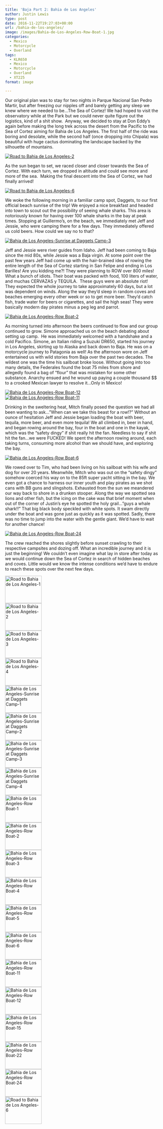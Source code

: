 ```yaml
---
title: 'Baja Part 2: Bahia de Los Angeles'
author: Justin Lewis
type: post
date: 2016-11-22T19:27:03+00:00
url: /bahia-de-los-angeles/
image: /images/Bahia-de-Los-Angeles-Row-Boat-1.jpg
categories:
  - Mexico
  - Motorcycle
  - Overland
tags:
  - KLR650
  - Mexico
  - Motorcycle
  - Overland
  - XT225
format: image

---
```

<p style="text-align: left;">
  Our original plan was to stay for two nights in Parque Nacional San Pedro Martir, but after freezing our nipples off and barely getting any sleep we knew where we needed to be…The Sea of Cortez! We had hoped to visit the observatory while at the Park but we could never quite figure out the logistics, kind of a shit show.  Anyway, we decided to stay at Don Eddy&#8217;s again before making the long trek across the desert from the Pacific to the Sea of Cortez aiming for Bahia de Los Angeles. The first half of the ride was boring and desolate, while the second half (once dropping into Chipala) was beautiful with huge cactus dominating the landscape backed by the silhouette of mountains.
</p>

<div class="ngg-gallery-singlepic-image " style="">
  <a href="http://www.elevationupgrade.com/wp-content/gallery/baja-part-2/Road-to-Bahia-de-Los-Angeles-2.jpg"
		     title="Bahia de Los Angeles"
             data-src="http://www.elevationupgrade.com/wp-content/gallery/baja-part-2/Road-to-Bahia-de-Los-Angeles-2.jpg"
             data-thumbnail="http://www.elevationupgrade.com/wp-content/gallery/baja-part-2/thumbs/thumbs_Road-to-Bahia-de-Los-Angeles-2.jpg"
             data-image-id="377"
             data-title="Road to Bahia de Los Angeles-2"
             data-description="Bahia de Los Angeles"
             target='_self'
             class="ngg-fancybox" rel="2bebcf7c2587ffd190bbba7c572ac284"> <img class="ngg-singlepic"
             src="http://www.elevationupgrade.com/wp-content/gallery/baja-part-2/dynamic/Road-to-Bahia-de-Los-Angeles-2.jpg-nggid03377-ngg0dyn-0x0x100-00f0w010c010r110f110r010t010.jpg"
             alt="Road to Bahia de Los Angeles-2"
             title="Road to Bahia de Los Angeles-2"
 /> </a>
</div>

As the sun began to set, we raced closer and closer towards the Sea of Cortez. With each turn, we dropped in altitude and could see more and more of the sea.  Making the final descent into the Sea of Cortez, we had finally arrived!

<div class="ngg-gallery-singlepic-image " style="">
  <a href="http://www.elevationupgrade.com/wp-content/gallery/baja-part-2/Road-to-Bahia-de-Los-Angeles-6.jpg"
		     title="Bahia de Los Angeles"
             data-src="http://www.elevationupgrade.com/wp-content/gallery/baja-part-2/Road-to-Bahia-de-Los-Angeles-6.jpg"
             data-thumbnail="http://www.elevationupgrade.com/wp-content/gallery/baja-part-2/thumbs/thumbs_Road-to-Bahia-de-Los-Angeles-6.jpg"
             data-image-id="396"
             data-title="Road to Bahia de Los Angeles-6"
             data-description="Bahia de Los Angeles"
             target='_self'
             class="ngg-fancybox" rel="091391e00447c2a1a45fcf884475ed1c"> <img class="ngg-singlepic"
             src="http://www.elevationupgrade.com/wp-content/gallery/baja-part-2/dynamic/Road-to-Bahia-de-Los-Angeles-6.jpg-nggid03396-ngg0dyn-0x0x100-00f0w010c010r110f110r010t010.jpg"
             alt="Road to Bahia de Los Angeles-6"
             title="Road to Bahia de Los Angeles-6"
 /> </a>
</div>

<!--more-->

We woke the following morning in a familiar camp spot, Daggets, to our first official beach sunrise of the trip! We enjoyed a nice breakfast and headed into town to scout out the possibility of seeing whale sharks. This area is notoriously known for having over 100 whale sharks in the bay at peak times. Stopping at Guillermo&#8217;s, on the beach, we immediately met Jeff and Jessie, who were camping there for a few days. They immediately offered us cold beers. How could we say no to that?

<div class="ngg-gallery-singlepic-image " style="">
  <a href="http://www.elevationupgrade.com/wp-content/gallery/baja-part-2/Bahia-de-Los-Angeles-Sunrise-at-Daggets-Camp-3.jpg"
		     title="Bahia de Los Angeles"
             data-src="http://www.elevationupgrade.com/wp-content/gallery/baja-part-2/Bahia-de-Los-Angeles-Sunrise-at-Daggets-Camp-3.jpg"
             data-thumbnail="http://www.elevationupgrade.com/wp-content/gallery/baja-part-2/thumbs/thumbs_Bahia-de-Los-Angeles-Sunrise-at-Daggets-Camp-3.jpg"
             data-image-id="382"
             data-title="Bahia de Los Angeles-Sunrise at Daggets Camp-3"
             data-description="Bahia de Los Angeles"
             target='_self'
             class="ngg-fancybox" rel="dc68f482f8fcf678e7b0b2d9f6038481"> <img class="ngg-singlepic"
             src="http://www.elevationupgrade.com/wp-content/gallery/baja-part-2/dynamic/Bahia-de-Los-Angeles-Sunrise-at-Daggets-Camp-3.jpg-nggid03382-ngg0dyn-0x0x100-00f0w010c010r110f110r010t010.jpg"
             alt="Bahia de Los Angeles-Sunrise at Daggets Camp-3"
             title="Bahia de Los Angeles-Sunrise at Daggets Camp-3"
 /> </a>
</div>

Jeff and Jessie were river guides from Idaho. Jeff had been coming to Baja since the mid 80s, while Jessie was a Baja virgin. At some point over the past few years Jeff had come up with the hair-brained idea of rowing the entire length of the Sea of Cortez starting in San Felipe and ending in Los Barilles! Are you kidding me?! They were planning to ROW over 800 miles! What a bunch of idiots. Their boat was packed with food, 100 liters of water, and muchas CERVAZAS y TEQUILA.  These guys were an absolute riot!  They expected the whole journey to take approximately 60 days, but a lot was dependent on winds. Along the way they&#8217;d sleep in random coves and beaches emerging every other week or so to get more beer. They&#8217;d catch fish, trade water for beers or cigarettes, and sail the high seas! They were basically modern day pirates minus a peg leg and parrot.

<div class="ngg-gallery-singlepic-image " style="">
  <a href="http://www.elevationupgrade.com/wp-content/gallery/baja-part-2/Bahia-de-Los-Angeles-Row-Boat-2.jpg"
		     title="Bahia de Los Angeles"
             data-src="http://www.elevationupgrade.com/wp-content/gallery/baja-part-2/Bahia-de-Los-Angeles-Row-Boat-2.jpg"
             data-thumbnail="http://www.elevationupgrade.com/wp-content/gallery/baja-part-2/thumbs/thumbs_Bahia-de-Los-Angeles-Row-Boat-2.jpg"
             data-image-id="385"
             data-title="Bahia de Los Angeles-Row Boat-2"
             data-description="Bahia de Los Angeles"
             target='_self'
             class="ngg-fancybox" rel="ac911cf4616c864c8bf431c1ef7afd49"> <img class="ngg-singlepic"
             src="http://www.elevationupgrade.com/wp-content/gallery/baja-part-2/dynamic/Bahia-de-Los-Angeles-Row-Boat-2.jpg-nggid03385-ngg0dyn-0x0x100-00f0w010c010r110f110r010t010.jpg"
             alt="Bahia de Los Angeles-Row Boat-2"
             title="Bahia de Los Angeles-Row Boat-2"
 /> </a>
</div>

As morning turned into afternoon the beers continued to flow and our group continued to grow. Simone approached us on the beach debating about setting up camp.  He was immediately welcomed with a handshake and a cold Pacifico. Simone, an Italian riding a Suzuki DR650, started his journey in Los Angeles, skirting up to Alaska and back down to Baja. He was on a motorcycle journey to Patagonia as well! As the afternoon wore on Jeff entertained us with wild stories from Baja over the past two decades. The wildest one was the time his sailboat broke loose. Without going into too many details, the Federales found the boat 75 miles from shore and allegedly found a bag of “flour” that was mistaken for some other substance. Anarchy ensued and he wound up paying a couple thousand $$ to a crooked Mexican lawyer to resolve it…Only in Mexico!

<div class="ngg-gallery-singlepic-image " style="">
  <a href="http://www.elevationupgrade.com/wp-content/gallery/baja-part-2/Bahia-de-Los-Angeles-Row-Boat-12.jpg"
		     title="Bahia de Los Angeles"
             data-src="http://www.elevationupgrade.com/wp-content/gallery/baja-part-2/Bahia-de-Los-Angeles-Row-Boat-12.jpg"
             data-thumbnail="http://www.elevationupgrade.com/wp-content/gallery/baja-part-2/thumbs/thumbs_Bahia-de-Los-Angeles-Row-Boat-12.jpg"
             data-image-id="391"
             data-title="Bahia de Los Angeles-Row Boat-12"
             data-description="Bahia de Los Angeles"
             target='_self'
             class="ngg-fancybox" rel="df56f2311f61bed8c371b4d40eca70e6"> <img class="ngg-singlepic"
             src="http://www.elevationupgrade.com/wp-content/gallery/baja-part-2/dynamic/Bahia-de-Los-Angeles-Row-Boat-12.jpg-nggid03391-ngg0dyn-0x0x100-00f0w010c010r110f110r010t010.jpg"
             alt="Bahia de Los Angeles-Row Boat-12"
             title="Bahia de Los Angeles-Row Boat-12"
 /> </a>
</div>

<div class="ngg-gallery-singlepic-image " style="">
  <a href="http://www.elevationupgrade.com/wp-content/gallery/baja-part-2/Bahia-de-Los-Angeles-Row-Boat-11.jpg"
		     title="Bahia de Los Angeles"
             data-src="http://www.elevationupgrade.com/wp-content/gallery/baja-part-2/Bahia-de-Los-Angeles-Row-Boat-11.jpg"
             data-thumbnail="http://www.elevationupgrade.com/wp-content/gallery/baja-part-2/thumbs/thumbs_Bahia-de-Los-Angeles-Row-Boat-11.jpg"
             data-image-id="390"
             data-title="Bahia de Los Angeles-Row Boat-11"
             data-description="Bahia de Los Angeles"
             target='_self'
             class="ngg-fancybox" rel="2933772e58cca16ba39164e2705ee5ae"> <img class="ngg-singlepic"
             src="http://www.elevationupgrade.com/wp-content/gallery/baja-part-2/dynamic/Bahia-de-Los-Angeles-Row-Boat-11.jpg-nggid03390-ngg0dyn-0x0x100-00f0w010c010r110f110r010t010.jpg"
             alt="Bahia de Los Angeles-Row Boat-11"
             title="Bahia de Los Angeles-Row Boat-11"
 /> </a>
</div>

Drinking in the sweltering heat, Mitch finally posed the question we had all been wanting to ask&#8230;&#8221;When can we take this beast for a row!?” Without an ounce of hesitation Jeff and Jessie began loading the boat with beer, tequila, more beer, and even more tequila! We all climbed in, beer in hand, and began rowing around the bay, four in the boat and one in the kayak, which was the &#8220;safety dingy&#8221; if shit really hit the fan. Needless to say if shit hit the fan…we were FUCKED! We spent the afternoon rowing around, each taking turns, consuming more alcohol than we should have, and exploring the bay.

<div class="ngg-gallery-singlepic-image " style="">
  <a href="http://www.elevationupgrade.com/wp-content/gallery/baja-part-2/Bahia-de-Los-Angeles-Row-Boat-6.jpg"
		     title="Bahia de Los Angeles"
             data-src="http://www.elevationupgrade.com/wp-content/gallery/baja-part-2/Bahia-de-Los-Angeles-Row-Boat-6.jpg"
             data-thumbnail="http://www.elevationupgrade.com/wp-content/gallery/baja-part-2/thumbs/thumbs_Bahia-de-Los-Angeles-Row-Boat-6.jpg"
             data-image-id="389"
             data-title="Bahia de Los Angeles-Row Boat-6"
             data-description="Bahia de Los Angeles"
             target='_self'
             class="ngg-fancybox" rel="5643ffb84997abf5a1abac18f1d4c2ad"> <img class="ngg-singlepic"
             src="http://www.elevationupgrade.com/wp-content/gallery/baja-part-2/dynamic/Bahia-de-Los-Angeles-Row-Boat-6.jpg-nggid03389-ngg0dyn-0x0x100-00f0w010c010r110f110r010t010.jpg"
             alt="Bahia de Los Angeles-Row Boat-6"
             title="Bahia de Los Angeles-Row Boat-6"
 /> </a>
</div>

We rowed over to Tim, who had been living on his sailboat with his wife and dog for over 20 years. Meanwhile, Mitch who was out on the “safety dingy” somehow coerced his way on to the 85ft super yacht sitting in the bay. We even got a chance to harness our inner youth and play pirates as we shot cans with BB guns and slingshots. Exhausted from the sun we meandered our way back to shore in a drunken stooper. Along the way we spotted sea lions and other fish, but the icing on the cake was that brief moment when out of the corner of Justin&#8217;s eye he spotted the holy grail&#8230;&#8221;guys a whale shark!!&#8221; That big black body speckled with white spots. It swam directly under the boat and was gone just as quickly as it was spotted. Sadly, there was no time to jump into the water with the gentle giant. We&#8217;d have to wait for another chance!

<div class="ngg-gallery-singlepic-image " style="">
  <a href="http://www.elevationupgrade.com/wp-content/gallery/baja-part-2/Bahia-de-Los-Angeles-Row-Boat-24.jpg"
		     title="Bahia de Los Angeles"
             data-src="http://www.elevationupgrade.com/wp-content/gallery/baja-part-2/Bahia-de-Los-Angeles-Row-Boat-24.jpg"
             data-thumbnail="http://www.elevationupgrade.com/wp-content/gallery/baja-part-2/thumbs/thumbs_Bahia-de-Los-Angeles-Row-Boat-24.jpg"
             data-image-id="394"
             data-title="Bahia de Los Angeles-Row Boat-24"
             data-description="Bahia de Los Angeles"
             target='_self'
             class="ngg-fancybox" rel="d83d653a7a419e7f59144c47bac8a242"> <img class="ngg-singlepic"
             src="http://www.elevationupgrade.com/wp-content/gallery/baja-part-2/dynamic/Bahia-de-Los-Angeles-Row-Boat-24.jpg-nggid03394-ngg0dyn-0x0x100-00f0w010c010r110f110r010t010.jpg"
             alt="Bahia de Los Angeles-Row Boat-24"
             title="Bahia de Los Angeles-Row Boat-24"
 /> </a>
</div>

The crew reached the shores slightly before sunset crawling to their respective campsites and dozing off. What an incredible journey and it is just the beginning! We couldn&#8217;t even imagine what lay in store after today as we would continue down the Sea of Cortez in search of hidden beaches and coves. Little would we know the intense conditions we&#8217;d have to endure to reach these spots over the next few days.

<div
	class="ngg-galleryoverview ngg-ajax-pagination-none"
	id="ngg-gallery-1386-1">
  <!-- Thumbnails -->
  
  <div id="ngg-image-0" class="ngg-gallery-thumbnail-box" >
    <div class="ngg-gallery-thumbnail">
      <a href="http://www.elevationupgrade.com/wp-content/gallery/baja-part-2/Road-to-Bahia-de-Los-Angeles-1.jpg"
               title="Bahia de Los Angeles"
               data-src="http://www.elevationupgrade.com/wp-content/gallery/baja-part-2/Road-to-Bahia-de-Los-Angeles-1.jpg"
               data-thumbnail="http://www.elevationupgrade.com/wp-content/gallery/baja-part-2/thumbs/thumbs_Road-to-Bahia-de-Los-Angeles-1.jpg"
               data-image-id="376"
               data-title="Road to Bahia de Los Angeles-1"
               data-description="Bahia de Los Angeles"
               data-image-slug="road-to-bahia-de-los-angeles-1-10"
               class="ngg-fancybox" rel="1386"> <img
                    title="Road to Bahia de Los Angeles-1"
                    alt="Road to Bahia de Los Angeles-1"
                    src="http://www.elevationupgrade.com/wp-content/gallery/baja-part-2/thumbs/thumbs_Road-to-Bahia-de-Los-Angeles-1.jpg"
                    width="120"
                    height="90"
                    style="max-width:100%;"
 /> </a>
    </div>
  </div>
  
  <div id="ngg-image-1" class="ngg-gallery-thumbnail-box" >
    <div class="ngg-gallery-thumbnail">
      <a href="http://www.elevationupgrade.com/wp-content/gallery/baja-part-2/Road-to-Bahia-de-Los-Angeles-2.jpg"
               title="Bahia de Los Angeles"
               data-src="http://www.elevationupgrade.com/wp-content/gallery/baja-part-2/Road-to-Bahia-de-Los-Angeles-2.jpg"
               data-thumbnail="http://www.elevationupgrade.com/wp-content/gallery/baja-part-2/thumbs/thumbs_Road-to-Bahia-de-Los-Angeles-2.jpg"
               data-image-id="377"
               data-title="Road to Bahia de Los Angeles-2"
               data-description="Bahia de Los Angeles"
               data-image-slug="road-to-bahia-de-los-angeles-2-10"
               class="ngg-fancybox" rel="1386"> <img
                    title="Road to Bahia de Los Angeles-2"
                    alt="Road to Bahia de Los Angeles-2"
                    src="http://www.elevationupgrade.com/wp-content/gallery/baja-part-2/thumbs/thumbs_Road-to-Bahia-de-Los-Angeles-2.jpg"
                    width="120"
                    height="90"
                    style="max-width:100%;"
 /> </a>
    </div>
  </div>
  
  <div id="ngg-image-2" class="ngg-gallery-thumbnail-box" >
    <div class="ngg-gallery-thumbnail">
      <a href="http://www.elevationupgrade.com/wp-content/gallery/baja-part-2/Road-to-Bahia-de-Los-Angeles-3.jpg"
               title="Bahia de Los Angeles"
               data-src="http://www.elevationupgrade.com/wp-content/gallery/baja-part-2/Road-to-Bahia-de-Los-Angeles-3.jpg"
               data-thumbnail="http://www.elevationupgrade.com/wp-content/gallery/baja-part-2/thumbs/thumbs_Road-to-Bahia-de-Los-Angeles-3.jpg"
               data-image-id="378"
               data-title="Road to Bahia de Los Angeles-3"
               data-description="Bahia de Los Angeles"
               data-image-slug="road-to-bahia-de-los-angeles-3-10"
               class="ngg-fancybox" rel="1386"> <img
                    title="Road to Bahia de Los Angeles-3"
                    alt="Road to Bahia de Los Angeles-3"
                    src="http://www.elevationupgrade.com/wp-content/gallery/baja-part-2/thumbs/thumbs_Road-to-Bahia-de-Los-Angeles-3.jpg"
                    width="120"
                    height="90"
                    style="max-width:100%;"
 /> </a>
    </div>
  </div>
  
  <div id="ngg-image-3" class="ngg-gallery-thumbnail-box" >
    <div class="ngg-gallery-thumbnail">
      <a href="http://www.elevationupgrade.com/wp-content/gallery/baja-part-2/Road-to-Bahia-de-Los-Angeles-4.jpg"
               title="Bahia de Los Angeles"
               data-src="http://www.elevationupgrade.com/wp-content/gallery/baja-part-2/Road-to-Bahia-de-Los-Angeles-4.jpg"
               data-thumbnail="http://www.elevationupgrade.com/wp-content/gallery/baja-part-2/thumbs/thumbs_Road-to-Bahia-de-Los-Angeles-4.jpg"
               data-image-id="379"
               data-title="Road to Bahia de Los Angeles-4"
               data-description="Bahia de Los Angeles"
               data-image-slug="road-to-bahia-de-los-angeles-4-8"
               class="ngg-fancybox" rel="1386"> <img
                    title="Road to Bahia de Los Angeles-4"
                    alt="Road to Bahia de Los Angeles-4"
                    src="http://www.elevationupgrade.com/wp-content/gallery/baja-part-2/thumbs/thumbs_Road-to-Bahia-de-Los-Angeles-4.jpg"
                    width="120"
                    height="90"
                    style="max-width:100%;"
 /> </a>
    </div>
  </div>
  
  <div id="ngg-image-4" class="ngg-gallery-thumbnail-box" >
    <div class="ngg-gallery-thumbnail">
      <a href="http://www.elevationupgrade.com/wp-content/gallery/baja-part-2/Bahia-de-Los-Angeles-Sunrise-at-Daggets-Camp-1.jpg"
               title="Bahia de Los Angeles"
               data-src="http://www.elevationupgrade.com/wp-content/gallery/baja-part-2/Bahia-de-Los-Angeles-Sunrise-at-Daggets-Camp-1.jpg"
               data-thumbnail="http://www.elevationupgrade.com/wp-content/gallery/baja-part-2/thumbs/thumbs_Bahia-de-Los-Angeles-Sunrise-at-Daggets-Camp-1.jpg"
               data-image-id="380"
               data-title="Bahia de Los Angeles-Sunrise at Daggets Camp-1"
               data-description="Bahia de Los Angeles"
               data-image-slug="bahia-de-los-angeles-sunrise-at-daggets-camp-1-8"
               class="ngg-fancybox" rel="1386"> <img
                    title="Bahia de Los Angeles-Sunrise at Daggets Camp-1"
                    alt="Bahia de Los Angeles-Sunrise at Daggets Camp-1"
                    src="http://www.elevationupgrade.com/wp-content/gallery/baja-part-2/thumbs/thumbs_Bahia-de-Los-Angeles-Sunrise-at-Daggets-Camp-1.jpg"
                    width="120"
                    height="90"
                    style="max-width:100%;"
 /> </a>
    </div>
  </div>
  
  <div id="ngg-image-5" class="ngg-gallery-thumbnail-box" >
    <div class="ngg-gallery-thumbnail">
      <a href="http://www.elevationupgrade.com/wp-content/gallery/baja-part-2/Bahia-de-Los-Angeles-Sunrise-at-Daggets-Camp-2.jpg"
               title="Bahia de Los Angeles"
               data-src="http://www.elevationupgrade.com/wp-content/gallery/baja-part-2/Bahia-de-Los-Angeles-Sunrise-at-Daggets-Camp-2.jpg"
               data-thumbnail="http://www.elevationupgrade.com/wp-content/gallery/baja-part-2/thumbs/thumbs_Bahia-de-Los-Angeles-Sunrise-at-Daggets-Camp-2.jpg"
               data-image-id="381"
               data-title="Bahia de Los Angeles-Sunrise at Daggets Camp-2"
               data-description="Bahia de Los Angeles"
               data-image-slug="bahia-de-los-angeles-sunrise-at-daggets-camp-2-8"
               class="ngg-fancybox" rel="1386"> <img
                    title="Bahia de Los Angeles-Sunrise at Daggets Camp-2"
                    alt="Bahia de Los Angeles-Sunrise at Daggets Camp-2"
                    src="http://www.elevationupgrade.com/wp-content/gallery/baja-part-2/thumbs/thumbs_Bahia-de-Los-Angeles-Sunrise-at-Daggets-Camp-2.jpg"
                    width="120"
                    height="90"
                    style="max-width:100%;"
 /> </a>
    </div>
  </div>
  
  <div id="ngg-image-6" class="ngg-gallery-thumbnail-box" >
    <div class="ngg-gallery-thumbnail">
      <a href="http://www.elevationupgrade.com/wp-content/gallery/baja-part-2/Bahia-de-Los-Angeles-Sunrise-at-Daggets-Camp-3.jpg"
               title="Bahia de Los Angeles"
               data-src="http://www.elevationupgrade.com/wp-content/gallery/baja-part-2/Bahia-de-Los-Angeles-Sunrise-at-Daggets-Camp-3.jpg"
               data-thumbnail="http://www.elevationupgrade.com/wp-content/gallery/baja-part-2/thumbs/thumbs_Bahia-de-Los-Angeles-Sunrise-at-Daggets-Camp-3.jpg"
               data-image-id="382"
               data-title="Bahia de Los Angeles-Sunrise at Daggets Camp-3"
               data-description="Bahia de Los Angeles"
               data-image-slug="bahia-de-los-angeles-sunrise-at-daggets-camp-3-8"
               class="ngg-fancybox" rel="1386"> <img
                    title="Bahia de Los Angeles-Sunrise at Daggets Camp-3"
                    alt="Bahia de Los Angeles-Sunrise at Daggets Camp-3"
                    src="http://www.elevationupgrade.com/wp-content/gallery/baja-part-2/thumbs/thumbs_Bahia-de-Los-Angeles-Sunrise-at-Daggets-Camp-3.jpg"
                    width="120"
                    height="90"
                    style="max-width:100%;"
 /> </a>
    </div>
  </div>
  
  <div id="ngg-image-7" class="ngg-gallery-thumbnail-box" >
    <div class="ngg-gallery-thumbnail">
      <a href="http://www.elevationupgrade.com/wp-content/gallery/baja-part-2/Bahia-de-Los-Angeles-Sunrise-at-Daggets-Camp-4.jpg"
               title="Bahia de Los Angeles"
               data-src="http://www.elevationupgrade.com/wp-content/gallery/baja-part-2/Bahia-de-Los-Angeles-Sunrise-at-Daggets-Camp-4.jpg"
               data-thumbnail="http://www.elevationupgrade.com/wp-content/gallery/baja-part-2/thumbs/thumbs_Bahia-de-Los-Angeles-Sunrise-at-Daggets-Camp-4.jpg"
               data-image-id="383"
               data-title="Bahia de Los Angeles-Sunrise at Daggets Camp-4"
               data-description="Bahia de Los Angeles"
               data-image-slug="bahia-de-los-angeles-sunrise-at-daggets-camp-4-8"
               class="ngg-fancybox" rel="1386"> <img
                    title="Bahia de Los Angeles-Sunrise at Daggets Camp-4"
                    alt="Bahia de Los Angeles-Sunrise at Daggets Camp-4"
                    src="http://www.elevationupgrade.com/wp-content/gallery/baja-part-2/thumbs/thumbs_Bahia-de-Los-Angeles-Sunrise-at-Daggets-Camp-4.jpg"
                    width="120"
                    height="90"
                    style="max-width:100%;"
 /> </a>
    </div>
  </div>
  
  <div id="ngg-image-8" class="ngg-gallery-thumbnail-box" >
    <div class="ngg-gallery-thumbnail">
      <a href="http://www.elevationupgrade.com/wp-content/gallery/baja-part-2/Bahia-de-Los-Angeles-Row-Boat-1.jpg"
               title="Bahia de Los Angeles"
               data-src="http://www.elevationupgrade.com/wp-content/gallery/baja-part-2/Bahia-de-Los-Angeles-Row-Boat-1.jpg"
               data-thumbnail="http://www.elevationupgrade.com/wp-content/gallery/baja-part-2/thumbs/thumbs_Bahia-de-Los-Angeles-Row-Boat-1.jpg"
               data-image-id="384"
               data-title="Bahia de Los Angeles-Row Boat-1"
               data-description="Bahia de Los Angeles"
               data-image-slug="bahia-de-los-angeles-row-boat-1-8"
               class="ngg-fancybox" rel="1386"> <img
                    title="Bahia de Los Angeles-Row Boat-1"
                    alt="Bahia de Los Angeles-Row Boat-1"
                    src="http://www.elevationupgrade.com/wp-content/gallery/baja-part-2/thumbs/thumbs_Bahia-de-Los-Angeles-Row-Boat-1.jpg"
                    width="120"
                    height="90"
                    style="max-width:100%;"
 /> </a>
    </div>
  </div>
  
  <div id="ngg-image-9" class="ngg-gallery-thumbnail-box" >
    <div class="ngg-gallery-thumbnail">
      <a href="http://www.elevationupgrade.com/wp-content/gallery/baja-part-2/Bahia-de-Los-Angeles-Row-Boat-2.jpg"
               title="Bahia de Los Angeles"
               data-src="http://www.elevationupgrade.com/wp-content/gallery/baja-part-2/Bahia-de-Los-Angeles-Row-Boat-2.jpg"
               data-thumbnail="http://www.elevationupgrade.com/wp-content/gallery/baja-part-2/thumbs/thumbs_Bahia-de-Los-Angeles-Row-Boat-2.jpg"
               data-image-id="385"
               data-title="Bahia de Los Angeles-Row Boat-2"
               data-description="Bahia de Los Angeles"
               data-image-slug="bahia-de-los-angeles-row-boat-2-8"
               class="ngg-fancybox" rel="1386"> <img
                    title="Bahia de Los Angeles-Row Boat-2"
                    alt="Bahia de Los Angeles-Row Boat-2"
                    src="http://www.elevationupgrade.com/wp-content/gallery/baja-part-2/thumbs/thumbs_Bahia-de-Los-Angeles-Row-Boat-2.jpg"
                    width="120"
                    height="90"
                    style="max-width:100%;"
 /> </a>
    </div>
  </div>
  
  <div id="ngg-image-10" class="ngg-gallery-thumbnail-box" >
    <div class="ngg-gallery-thumbnail">
      <a href="http://www.elevationupgrade.com/wp-content/gallery/baja-part-2/Bahia-de-Los-Angeles-Row-Boat-3.jpg"
               title="Bahia de Los Angeles"
               data-src="http://www.elevationupgrade.com/wp-content/gallery/baja-part-2/Bahia-de-Los-Angeles-Row-Boat-3.jpg"
               data-thumbnail="http://www.elevationupgrade.com/wp-content/gallery/baja-part-2/thumbs/thumbs_Bahia-de-Los-Angeles-Row-Boat-3.jpg"
               data-image-id="386"
               data-title="Bahia de Los Angeles-Row Boat-3"
               data-description="Bahia de Los Angeles"
               data-image-slug="bahia-de-los-angeles-row-boat-3-7"
               class="ngg-fancybox" rel="1386"> <img
                    title="Bahia de Los Angeles-Row Boat-3"
                    alt="Bahia de Los Angeles-Row Boat-3"
                    src="http://www.elevationupgrade.com/wp-content/gallery/baja-part-2/thumbs/thumbs_Bahia-de-Los-Angeles-Row-Boat-3.jpg"
                    width="120"
                    height="90"
                    style="max-width:100%;"
 /> </a>
    </div>
  </div>
  
  <div id="ngg-image-11" class="ngg-gallery-thumbnail-box" >
    <div class="ngg-gallery-thumbnail">
      <a href="http://www.elevationupgrade.com/wp-content/gallery/baja-part-2/Bahia-de-Los-Angeles-Row-Boat-4.jpg"
               title="Bahia de Los Angeles"
               data-src="http://www.elevationupgrade.com/wp-content/gallery/baja-part-2/Bahia-de-Los-Angeles-Row-Boat-4.jpg"
               data-thumbnail="http://www.elevationupgrade.com/wp-content/gallery/baja-part-2/thumbs/thumbs_Bahia-de-Los-Angeles-Row-Boat-4.jpg"
               data-image-id="387"
               data-title="Bahia de Los Angeles-Row Boat-4"
               data-description="Bahia de Los Angeles"
               data-image-slug="bahia-de-los-angeles-row-boat-4-7"
               class="ngg-fancybox" rel="1386"> <img
                    title="Bahia de Los Angeles-Row Boat-4"
                    alt="Bahia de Los Angeles-Row Boat-4"
                    src="http://www.elevationupgrade.com/wp-content/gallery/baja-part-2/thumbs/thumbs_Bahia-de-Los-Angeles-Row-Boat-4.jpg"
                    width="120"
                    height="90"
                    style="max-width:100%;"
 /> </a>
    </div>
  </div>
  
  <div id="ngg-image-12" class="ngg-gallery-thumbnail-box" >
    <div class="ngg-gallery-thumbnail">
      <a href="http://www.elevationupgrade.com/wp-content/gallery/baja-part-2/Bahia-de-Los-Angeles-Row-Boat-5.jpg"
               title="Bahia de Los Angeles"
               data-src="http://www.elevationupgrade.com/wp-content/gallery/baja-part-2/Bahia-de-Los-Angeles-Row-Boat-5.jpg"
               data-thumbnail="http://www.elevationupgrade.com/wp-content/gallery/baja-part-2/thumbs/thumbs_Bahia-de-Los-Angeles-Row-Boat-5.jpg"
               data-image-id="388"
               data-title="Bahia de Los Angeles-Row Boat-5"
               data-description="Bahia de Los Angeles"
               data-image-slug="bahia-de-los-angeles-row-boat-5-7"
               class="ngg-fancybox" rel="1386"> <img
                    title="Bahia de Los Angeles-Row Boat-5"
                    alt="Bahia de Los Angeles-Row Boat-5"
                    src="http://www.elevationupgrade.com/wp-content/gallery/baja-part-2/thumbs/thumbs_Bahia-de-Los-Angeles-Row-Boat-5.jpg"
                    width="120"
                    height="90"
                    style="max-width:100%;"
 /> </a>
    </div>
  </div>
  
  <div id="ngg-image-13" class="ngg-gallery-thumbnail-box" >
    <div class="ngg-gallery-thumbnail">
      <a href="http://www.elevationupgrade.com/wp-content/gallery/baja-part-2/Bahia-de-Los-Angeles-Row-Boat-6.jpg"
               title="Bahia de Los Angeles"
               data-src="http://www.elevationupgrade.com/wp-content/gallery/baja-part-2/Bahia-de-Los-Angeles-Row-Boat-6.jpg"
               data-thumbnail="http://www.elevationupgrade.com/wp-content/gallery/baja-part-2/thumbs/thumbs_Bahia-de-Los-Angeles-Row-Boat-6.jpg"
               data-image-id="389"
               data-title="Bahia de Los Angeles-Row Boat-6"
               data-description="Bahia de Los Angeles"
               data-image-slug="bahia-de-los-angeles-row-boat-6-6"
               class="ngg-fancybox" rel="1386"> <img
                    title="Bahia de Los Angeles-Row Boat-6"
                    alt="Bahia de Los Angeles-Row Boat-6"
                    src="http://www.elevationupgrade.com/wp-content/gallery/baja-part-2/thumbs/thumbs_Bahia-de-Los-Angeles-Row-Boat-6.jpg"
                    width="120"
                    height="90"
                    style="max-width:100%;"
 /> </a>
    </div>
  </div>
  
  <div id="ngg-image-14" class="ngg-gallery-thumbnail-box" >
    <div class="ngg-gallery-thumbnail">
      <a href="http://www.elevationupgrade.com/wp-content/gallery/baja-part-2/Bahia-de-Los-Angeles-Row-Boat-11.jpg"
               title="Bahia de Los Angeles"
               data-src="http://www.elevationupgrade.com/wp-content/gallery/baja-part-2/Bahia-de-Los-Angeles-Row-Boat-11.jpg"
               data-thumbnail="http://www.elevationupgrade.com/wp-content/gallery/baja-part-2/thumbs/thumbs_Bahia-de-Los-Angeles-Row-Boat-11.jpg"
               data-image-id="390"
               data-title="Bahia de Los Angeles-Row Boat-11"
               data-description="Bahia de Los Angeles"
               data-image-slug="bahia-de-los-angeles-row-boat-11-6"
               class="ngg-fancybox" rel="1386"> <img
                    title="Bahia de Los Angeles-Row Boat-11"
                    alt="Bahia de Los Angeles-Row Boat-11"
                    src="http://www.elevationupgrade.com/wp-content/gallery/baja-part-2/thumbs/thumbs_Bahia-de-Los-Angeles-Row-Boat-11.jpg"
                    width="120"
                    height="90"
                    style="max-width:100%;"
 /> </a>
    </div>
  </div>
  
  <div id="ngg-image-15" class="ngg-gallery-thumbnail-box" >
    <div class="ngg-gallery-thumbnail">
      <a href="http://www.elevationupgrade.com/wp-content/gallery/baja-part-2/Bahia-de-Los-Angeles-Row-Boat-12.jpg"
               title="Bahia de Los Angeles"
               data-src="http://www.elevationupgrade.com/wp-content/gallery/baja-part-2/Bahia-de-Los-Angeles-Row-Boat-12.jpg"
               data-thumbnail="http://www.elevationupgrade.com/wp-content/gallery/baja-part-2/thumbs/thumbs_Bahia-de-Los-Angeles-Row-Boat-12.jpg"
               data-image-id="391"
               data-title="Bahia de Los Angeles-Row Boat-12"
               data-description="Bahia de Los Angeles"
               data-image-slug="bahia-de-los-angeles-row-boat-12-6"
               class="ngg-fancybox" rel="1386"> <img
                    title="Bahia de Los Angeles-Row Boat-12"
                    alt="Bahia de Los Angeles-Row Boat-12"
                    src="http://www.elevationupgrade.com/wp-content/gallery/baja-part-2/thumbs/thumbs_Bahia-de-Los-Angeles-Row-Boat-12.jpg"
                    width="120"
                    height="90"
                    style="max-width:100%;"
 /> </a>
    </div>
  </div>
  
  <div id="ngg-image-16" class="ngg-gallery-thumbnail-box" >
    <div class="ngg-gallery-thumbnail">
      <a href="http://www.elevationupgrade.com/wp-content/gallery/baja-part-2/Bahia-de-Los-Angeles-Row-Boat-15.jpg"
               title="Bahia de Los Angeles"
               data-src="http://www.elevationupgrade.com/wp-content/gallery/baja-part-2/Bahia-de-Los-Angeles-Row-Boat-15.jpg"
               data-thumbnail="http://www.elevationupgrade.com/wp-content/gallery/baja-part-2/thumbs/thumbs_Bahia-de-Los-Angeles-Row-Boat-15.jpg"
               data-image-id="392"
               data-title="Bahia de Los Angeles-Row Boat-15"
               data-description="Bahia de Los Angeles"
               data-image-slug="bahia-de-los-angeles-row-boat-15-6"
               class="ngg-fancybox" rel="1386"> <img
                    title="Bahia de Los Angeles-Row Boat-15"
                    alt="Bahia de Los Angeles-Row Boat-15"
                    src="http://www.elevationupgrade.com/wp-content/gallery/baja-part-2/thumbs/thumbs_Bahia-de-Los-Angeles-Row-Boat-15.jpg"
                    width="120"
                    height="90"
                    style="max-width:100%;"
 /> </a>
    </div>
  </div>
  
  <div id="ngg-image-17" class="ngg-gallery-thumbnail-box" >
    <div class="ngg-gallery-thumbnail">
      <a href="http://www.elevationupgrade.com/wp-content/gallery/baja-part-2/Bahia-de-Los-Angeles-Row-Boat-22.jpg"
               title="Bahia de Los Angeles"
               data-src="http://www.elevationupgrade.com/wp-content/gallery/baja-part-2/Bahia-de-Los-Angeles-Row-Boat-22.jpg"
               data-thumbnail="http://www.elevationupgrade.com/wp-content/gallery/baja-part-2/thumbs/thumbs_Bahia-de-Los-Angeles-Row-Boat-22.jpg"
               data-image-id="393"
               data-title="Bahia de Los Angeles-Row Boat-22"
               data-description="Bahia de Los Angeles"
               data-image-slug="bahia-de-los-angeles-row-boat-22-6"
               class="ngg-fancybox" rel="1386"> <img
                    title="Bahia de Los Angeles-Row Boat-22"
                    alt="Bahia de Los Angeles-Row Boat-22"
                    src="http://www.elevationupgrade.com/wp-content/gallery/baja-part-2/thumbs/thumbs_Bahia-de-Los-Angeles-Row-Boat-22.jpg"
                    width="120"
                    height="90"
                    style="max-width:100%;"
 /> </a>
    </div>
  </div>
  
  <div id="ngg-image-18" class="ngg-gallery-thumbnail-box" >
    <div class="ngg-gallery-thumbnail">
      <a href="http://www.elevationupgrade.com/wp-content/gallery/baja-part-2/Bahia-de-Los-Angeles-Row-Boat-24.jpg"
               title="Bahia de Los Angeles"
               data-src="http://www.elevationupgrade.com/wp-content/gallery/baja-part-2/Bahia-de-Los-Angeles-Row-Boat-24.jpg"
               data-thumbnail="http://www.elevationupgrade.com/wp-content/gallery/baja-part-2/thumbs/thumbs_Bahia-de-Los-Angeles-Row-Boat-24.jpg"
               data-image-id="394"
               data-title="Bahia de Los Angeles-Row Boat-24"
               data-description="Bahia de Los Angeles"
               data-image-slug="bahia-de-los-angeles-row-boat-24-6"
               class="ngg-fancybox" rel="1386"> <img
                    title="Bahia de Los Angeles-Row Boat-24"
                    alt="Bahia de Los Angeles-Row Boat-24"
                    src="http://www.elevationupgrade.com/wp-content/gallery/baja-part-2/thumbs/thumbs_Bahia-de-Los-Angeles-Row-Boat-24.jpg"
                    width="120"
                    height="90"
                    style="max-width:100%;"
 /> </a>
    </div>
  </div>
  
  <div id="ngg-image-19" class="ngg-gallery-thumbnail-box" >
    <div class="ngg-gallery-thumbnail">
      <a href="http://www.elevationupgrade.com/wp-content/gallery/baja-part-2/Road-to-Bahia-de-Los-Angeles-6.jpg"
               title="Bahia de Los Angeles"
               data-src="http://www.elevationupgrade.com/wp-content/gallery/baja-part-2/Road-to-Bahia-de-Los-Angeles-6.jpg"
               data-thumbnail="http://www.elevationupgrade.com/wp-content/gallery/baja-part-2/thumbs/thumbs_Road-to-Bahia-de-Los-Angeles-6.jpg"
               data-image-id="396"
               data-title="Road to Bahia de Los Angeles-6"
               data-description="Bahia de Los Angeles"
               data-image-slug="road-to-bahia-de-los-angeles-6-1"
               class="ngg-fancybox" rel="1386"> <img
                    title="Road to Bahia de Los Angeles-6"
                    alt="Road to Bahia de Los Angeles-6"
                    src="http://www.elevationupgrade.com/wp-content/gallery/baja-part-2/thumbs/thumbs_Road-to-Bahia-de-Los-Angeles-6.jpg"
                    width="120"
                    height="90"
                    style="max-width:100%;"
 /> </a>
    </div>
  </div>
  
  <!-- Pagination -->
  
  <div class='ngg-clear'>
  </div>
</div>